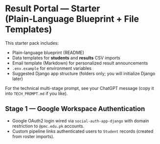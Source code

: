 # Result Portal — Starter (Plain‑Language Blueprint + File Templates)

This starter pack includes:
- Plain-language blueprint (README)
- Data templates for **students** and **results** CSV imports
- Email template (Markdown) for personalized result announcements
- `.env.example` for environment variables
- Suggested Django app structure (folders only; you will initialize Django later)

For the technical multi-stage prompt, see your ChatGPT message (copy it into `TECH_PROMPT.md` if you like).

## Stage 1 — Google Workspace Authentication

- Google OAuth2 login wired via `social-auth-app-django` with domain restriction to `@pmc.edu.pk` accounts.
- Custom pipeline links authenticated users to `Student` records (created from roster imports).
